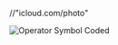 //"icloud.com/photo"

![Operator Symbol Coded](https://share.icloud.com/photos/063zj40eKZ8ttStlIHCDP20_Q)

